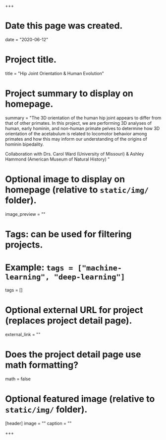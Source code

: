 +++
# Date this page was created.
date = "2020-06-12"

# Project title.
title = "Hip Joint Orientation & Human Evolution"

# Project summary to display on homepage.
summary = "The 3D orientation of the human hip joint appears to differ from that of other primates. In this project, we are performing 3D analyses of human, early hominin, and non-human primate pelves to determine how 3D orientation of the acetabulum is related to locomotor behavior among primates and how this may inform our understanding of the origins of hominin bipedality. 

Collaboration with Drs. Carol Ward (University of Missouri) & Ashley Hammond (American Museum of Natural History) "

# Optional image to display on homepage (relative to `static/img/` folder).
image_preview = ""

# Tags: can be used for filtering projects.
# Example: `tags = ["machine-learning", "deep-learning"]`
tags = []

# Optional external URL for project (replaces project detail page).
external_link = ""

# Does the project detail page use math formatting?
math = false

# Optional featured image (relative to `static/img/` folder).
[header]
image = ""
caption = ""

+++

